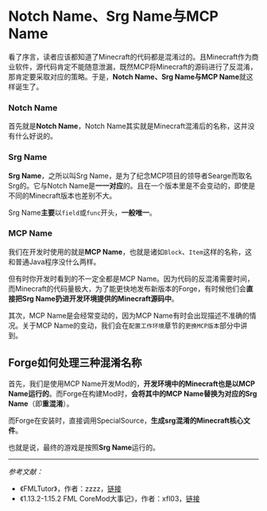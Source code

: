 # Notch Name、Srg Name与MCP Name

看了序言，读者应该都知道了Minecraft的代码都是混淆过的。且Minecraft作为商业软件，源代码肯定不能随意泄漏，既然MCP将Minecraft的源码进行了反混淆，那肯定要采取对应的策略。于是，**Notch Name、Srg Name与MCP Name**就这样诞生了。

### Notch Name

首先就是**Notch Name**，Notch Name其实就是Minecraft混淆后的名称，这并没有什么好说的。

### Srg Name

**Srg Name**，之所以叫Srg Name，是为了纪念MCP项目的领导者Searge而取名Srg的。它与Notch Name是**一一对应**的。且在一个版本里是不会变动的，即使是不同的Minecraft版本也差别不大。

Srg Name**主要**以`field`或`func`开头，**一般唯一**。

### MCP Name

我们在开发时使用的就是**MCP Name**，也就是诸如`Block`、`Item`这样的名称，这和普通Java程序没什么两样。

但有时你开发时看到的不一定全都是MCP Name。因为代码的反混淆需要时间，而Minecraft的代码量极大，为了能更快地发布新版本的Forge，有时候他们会**直接把Srg Name扔进开发环境提供的Minecraft源码中**。

其次，MCP Name是会经常变动的，因为MCP Name有时会出现描述不准确的情况。关于MCP Name的变动，我们会在`配置工作环境`章节的`更换MCP版本`部分中讲到。

## Forge如何处理三种混淆名称

首先，我们是使用MCP Name开发Mod的，**开发环境中的Minecraft也是以MCP Name运行的**。而Forge在构建Mod时，**会将其中的MCP Name替换为对应的Srg Name**（即**重混淆**）。

而Forge在安装时，直接调用SpecialSource，**生成srg混淆的Minecraft核心文件**。

也就是说，最终的游戏是按照**Srg Name**运行的。

---

*参考文献：*

* 《FMLTutor》，作者：zzzz，[链接](https://fmltutor.ustc-zzzz.net/%E9%99%84%E5%BD%95C-%E6%B7%B7%E6%B7%86%E4%B8%8E%E5%8F%8D%E5%B0%84.html)
* 《1.13.2-1.15.2 FML CoreMod大事记》，作者：xfl03，[链接](https://xfl03.gitbook.io/coremodtutor/4-fml-coremod/4.3#1-13-2-1-152-fml-coremod-da-shi-ji)